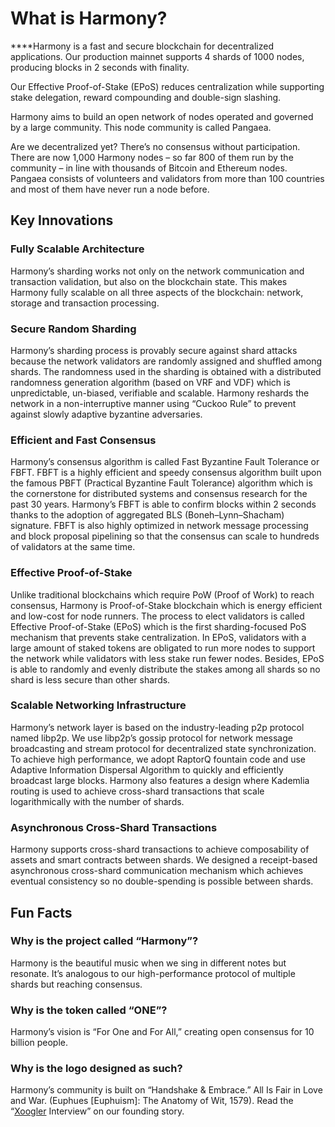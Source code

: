 # What is Harmony?‌

**‌**Harmony is a fast and secure blockchain for decentralized applications. Our production mainnet supports 4 shards of 1000 nodes, producing blocks in 2 seconds with finality.

Our Effective Proof-of-Stake \(EPoS\) reduces centralization while supporting stake delegation, reward compounding and double-sign slashing.

Harmony aims to build an open network of nodes operated and governed by a large community. This node community is called Pangaea.

Are we decentralized yet? There’s no consensus without participation. There are now 1,000 Harmony nodes – so far 800 of them run by the community – in line with thousands of Bitcoin and Ethereum nodes. Pangaea consists of volunteers and validators from more than 100 countries and most of them have never run a node before.

## Key Innovations <a id="key-innovations"></a>

### Fully Scalable Architecture <a id="fully-scalable-architecture"></a>

Harmony’s sharding works not only on the network communication and transaction validation, but also on the blockchain state. This makes Harmony fully scalable on all three aspects of the blockchain: network, storage and transaction processing.

### Secure Random Sharding <a id="secure-random-sharding"></a>

Harmony’s sharding process is provably secure against shard attacks because the network validators are randomly assigned and shuffled among shards. The randomness used in the sharding is obtained with a distributed randomness generation algorithm \(based on VRF and VDF\) which is unpredictable, un-biased, verifiable and scalable. Harmony reshards the network in a non-interruptive manner using “Cuckoo Rule” to prevent against slowly adaptive byzantine adversaries.

### Efficient and Fast Consensus <a id="efficient-and-fast-consensus"></a>

Harmony’s consensus algorithm is called Fast Byzantine Fault Tolerance or FBFT. FBFT is a highly efficient and speedy consensus algorithm built upon the famous PBFT \(Practical Byzantine Fault Tolerance\) algorithm which is the cornerstone for distributed systems and consensus research for the past 30 years. Harmony’s FBFT is able to confirm blocks within 2 seconds thanks to the adoption of aggregated BLS \(Boneh–Lynn–Shacham\) signature. FBFT is also highly optimized in network message processing and block proposal pipelining so that the consensus can scale to hundreds of validators at the same time.

### Effective Proof-of-Stake <a id="effective-proof-of-stake"></a>

Unlike traditional blockchains which require PoW \(Proof of Work\) to reach consensus, Harmony is Proof-of-Stake blockchain which is energy efficient and low-cost for node runners. The process to elect validators is called Effective Proof-of-Stake \(EPoS\) which is the first sharding-focused PoS mechanism that prevents stake centralization. In EPoS, validators with a large amount of staked tokens are obligated to run more nodes to support the network while validators with less stake run fewer nodes. Besides, EPoS is able to randomly and evenly distribute the stakes among all shards so no shard is less secure than other shards.

### Scalable Networking Infrastructure <a id="scalable-networking-infrastructure"></a>

Harmony’s network layer is based on the industry-leading p2p protocol named libp2p. We use libp2p’s gossip protocol for network message broadcasting and stream protocol for decentralized state synchronization. To achieve high performance, we adopt RaptorQ fountain code and use Adaptive Information Dispersal Algorithm to quickly and efficiently broadcast large blocks. Harmony also features a design where Kademlia routing is used to achieve cross-shard transactions that scale logarithmically with the number of shards.

### Asynchronous Cross-Shard Transactions <a id="asynchronous-cross-shard-transactions"></a>

Harmony supports cross-shard transactions to achieve composability of assets and smart contracts between shards. We designed a receipt-based asynchronous cross-shard communication mechanism which achieves eventual consistency so no double-spending is possible between shards.

## Fun Facts <a id="fun-facts"></a>

### **Why is the project called “Harmony”?** <a id="why-is-the-project-called-harmony"></a>

Harmony is the beautiful music when we sing in different notes but resonate. It’s analogous to our high-performance protocol of multiple shards but reaching consensus.

### **Why is the token called “ONE”?** <a id="why-is-the-token-called-one"></a>

Harmony’s vision is “For One and For All,” creating open consensus for 10 billion people.

### **Why is the logo designed as such?** <a id="why-is-the-logo-designed-as-such"></a>

Harmony’s community is built on “Handshake & Embrace.” All Is Fair in Love and War. \(Euphues \[Euphuism\]: The Anatomy of Wit, 1579\). Read the “[Xoogler](https://harmony.one/xoogler) Interview” on our founding story.

